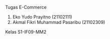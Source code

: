 Tugas E-Commerce

1. Eko Yudo Prayitno (21102111)
2. Akmal Fikri Muhammad Pasaribu (21102309)

Kelas S1-IF09-MM2

